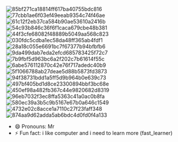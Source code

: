 ![85bf271ca18814ff617ba40755bdc816](https://github.com/user-attachments/assets/01a60a59-6d57-4837-b631-7271e5cd716d)![77cbb1ae6f03ef49eeab9354c74f46ae](https://github.com/user-attachments/assets/b4360dfe-cb5e-4162-9e07-189b81fd26b3)
![61c12f2eb37ca584b90ae53610a2416b](https://github.com/user-attachments/assets/57dd3f2f-fd05-4cdc-8656-27dbb5541b16)
![54c93b846c36f6f1caca679cbe48b381](https://github.com/user-attachments/assets/9c4140ed-5d10-4bcf-81ed-20b3a6538a2e)
![44f3cfe68082f48889b5049aa568c823](https://github.com/user-attachments/assets/95a51d71-a010-4de1-bb38-69cec43e5dff)
![030fdc5cdba1ec58da48ff365ab4fdf1](https://github.com/user-attachments/assets/4430ed36-ae2e-478e-9e53-7ccf75002579)
![28a18c055e6691bc7f67377b94bfbfb6](https://github.com/user-attachments/assets/bac59d62-127e-49f0-9ec6-3a1943f1b9e7)
![9da499dab7eda2efcd685783425f72c7](https://github.com/user-attachments/assets/f151fe35-a648-4f28-8620-4ff9aecba8c8)
![7b9fbf5d963bc6a2f202c7b61614f55c](https://github.com/user-attachments/assets/da111a47-bacd-4042-88ff-4efc2db4f0dd)
![6abe576112870c42e76f717adedc40b9](https://github.com/user-attachments/assets/493bbaa8-8eff-488b-9dda-ef087457cbf8)
![5f1066788ab27deae5d88b5873fd3873](https://github.com/user-attachments/assets/dae723a0-a4a8-4fca-a2d0-4fd26475637d)![94f38731bdd1a5ff5d9b964b0e639c73](https://github.com/user-attachments/assets/ffbd27ab-cd5f-494f-9cf5-aabaac92d1bd)![497bf405bd1d8ce23300894bbf3bc68e](https://github.com/user-attachments/assets/be93dea9-bb34-4ae8-a83f-b665d7b51edd)
![450ef98a482fb367c44e9820682d8319](https://github.com/user-attachments/assets/ac27d3db-e554-40b5-a01c-984c033e1da5)
![96eb7032f3ec8ffa5363c41a0ac0b8fa](https://github.com/user-attachments/assets/7f4a2d4e-6c8c-4838-a402-7daf82d7c3cc)
![580ec39a3b5c9b5167e67b0a646c1549](https://github.com/user-attachments/assets/ade5d429-bb01-403a-bcc6-cc1792fd57a9)![4732e02c8acce1a7110c27f23faff348](https://github.com/user-attachments/assets/f0995896-374d-41ff-88d2-de5020a27f33)
![874aa9d62adda5ab6bdc4d0fd0f4a133](https://github.com/user-attachments/assets/d2e6f3aa-e120-4468-b248-697c148ffa0a)

- 😄 Pronouns: Mr
- ⚡ Fun fact: i like computer and i need to learn more (fast_learner)

<!---
EnriqueHannock/EnriqueHannock is a ✨ special ✨ repository because its `README.md` (this file) appears on your GitHub profile.
You can click the Preview link to take a look at your changes.
--->
